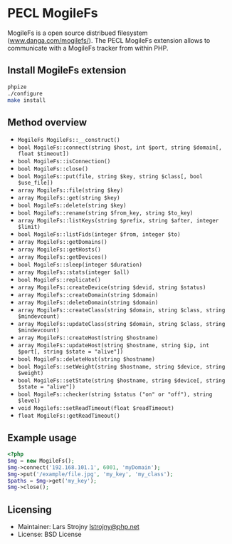 # PECL MogileFs

MogileFs is a open source distribued filesystem (www.danga.com/mogilefs/). The PECL MogileFs extension allows to communicate with a MogileFs tracker from within PHP.

## Install MogileFs extension

```bash
phpize
./configure
make install
```

## Method overview

 - ``MogileFs MogileFs::__construct()``
 - ``bool MogileFs::connect(string $host, int $port, string $domain[, float $timeout])``
 - ``bool MogileFs::isConnection()``
 - ``bool MogileFs::close()``
 - ``bool MogileFs::put(file, string $key, string $class[, bool $use_file])``
 - ``array MogileFs::file(string $key)``
 - ``array MogileFs::get(string $key)``
 - ``bool MogileFs::delete(string $key)``
 - ``bool MogileFs::rename(string $from_key, string $to_key)``
 - ``array MogileFs::listKeys(string $prefix, string $after, integer $limit)``
 - ``bool MogileFs::listFids(integer $from, integer $to)``
 - ``array MogileFs::getDomains()``
 - ``array MogileFs::getHosts()``
 - ``array MogileFs::getDevices()``
 - ``bool MogileFs::sleep(integer $duration)``
 - ``array MogileFs::stats(integer $all)``
 - ``bool MogileFs::replicate()``
 - ``array MogileFs::createDevice(string $devid, string $status)``
 - ``array MogileFs::createDomain(string $domain)``
 - ``array MogileFs::deleteDomain(string $domain)``
 - ``array MogileFs::createClass(string $domain, string $class, string $mindevcount)``
 - ``array MogileFs::updateClass(string $domain, string $class, string $mindevcount)``
 - ``array MogileFs::createHost(string $hostname)``
 - ``array MogileFs::updateHost(string $hostname, string $ip, int $port[, string $state = "alive"])``
 - ``bool MogileFs::deleteHost(string $hostname)``
 - ``bool MogileFs::setWeight(string $hostname, string $device, string $weight)``
 - ``bool MogileFs::setState(string $hostname, string $device[, string $state = "alive"])``
 - ``bool MogileFs::checker(string $status ("on" or "off"), string $level)``
 - ``void Mogilefs::setReadTimeout(float $readTimeout)``
 - ``float MogileFs::getReadTimeout()``

## Example usage
```php
<?php
$mg = new MogileFs();
$mg->connect('192.168.101.1', 6001, 'myDomain');
$mg->put('/example/file.jpg', 'my_key', 'my_class');
$paths = $mg->get('my_key');
$mg->close();
```

## Licensing
 - Maintainer: Lars Strojny <lstrojny@php.net>
 - License: BSD License
